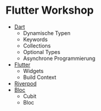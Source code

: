 # Flutter Workshop

- [Dart](dart/dart.md)
  - Dynamische Typen
  - Keywords
  - Collections
  - Optional Types
  - Asynchrone Programmierung
- [Flutter](flutter/flutter.md)
  - Widgets
  - Build Context
- [Riverpod](riverpod/riverpod.md)
- [Bloc](bloc/bloc.md)
  - Cubit
  - Bloc
